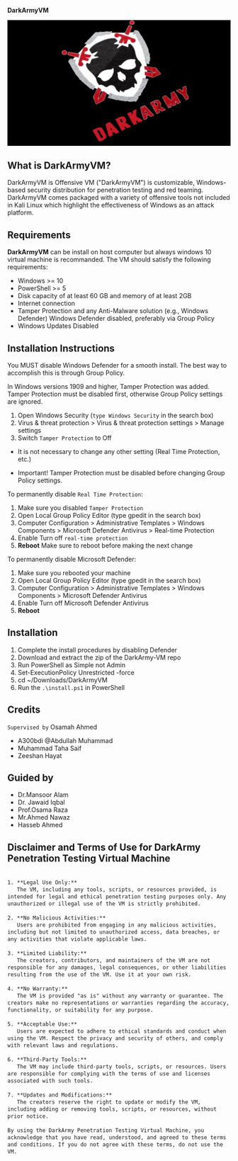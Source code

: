 __DarkArmyVM__

![GitHub Logo](https://github.com/A300bdi/DarkArmyVM/blob/main/Dark_Army-red-f.jpg)

__What is DarkArmyVM?__
---
DarkArmyVM is Offensive VM ("DarkArmyVM") is customizable, Windows-based security distribution for penetration testing and red teaming. DarkArmyVM comes packaged with a variety of offensive tools not included in Kali Linux which highlight the effectiveness of Windows as an attack platform.

__Requirements__
---
__DarkArmyVM__ can be install on host computer but always windows 10 virtual machine is recommanded. The VM should satisfy the following requirements:

+ Windows >= 10
+ PowerShell >= 5
+ Disk capacity of at least 60 GB and memory of at least 2GB
+ Internet connection
+ Tamper Protection and any Anti-Malware solution (e.g., Windows Defender) Windows Defender disabled, preferably via Group Policy
+ Windows Updates Disabled

__Installation Instructions__
----
You MUST disable Windows Defender for a smooth install. The best way to accomplish this is through Group Policy.

In Windows versions 1909 and higher, Tamper Protection was added. Tamper Protection must be disabled first, otherwise Group Policy settings are ignored.

1. Open Windows Security (```type Windows Security``` in the search box)
2. Virus & threat protection > Virus & threat protection settings > Manage settings
3. Switch ```Tamper Protection``` to Off
 +  It is not necessary to change any other setting (Real Time Protection, etc.)

 + Important! Tamper Protection must be disabled before changing Group Policy settings.

To permanently disable ```Real Time Protection```:

1. Make sure you disabled ```Tamper Protection```
2. Open Local Group Policy Editor (type gpedit in the search box)
3. Computer Configuration > Administrative Templates > Windows Components > Microsoft Defender Antivirus > Real-time Protection
4. Enable Turn off ```real-time protection```
5. __Reboot__
Make sure to reboot before making the next change

To permanently disable Microsoft Defender:

1. Make sure you rebooted your machine
2. Open Local Group Policy Editor (type gpedit in the search box)
3. Computer Configuration > Administrative Templates > Windows Components > Microsoft Defender Antivirus
4. Enable Turn off Microsoft Defender Antivirus
5. __Reboot__

__Installation__
---
1. Complete the install procedures by disabling Defender
2. Download and extract the zip of the DarkArmy-VM repo
3. Run PowerShell as Simple not Admin 
4. Set-ExecutionPolicy Unrestricted -force
5. cd ~/Downloads/DarkArmyVM
6. Run the ```.\install.ps1``` in PowerShell

__Credits__
---
```Supervised by``` Osamah Ahmed
+ A300bdi @Abdullah Muhammad
+ Muhammad Taha Saif
+ Zeeshan Hayat


Guided by
---
+ Dr.Mansoor Alam
+ Dr. Jawaid Iqbal
+ Prof.Osama Raza
+ Mr.Ahmed Nawaz
+ Hasseb Ahmed

__Disclaimer and Terms of Use for DarkArmy Penetration Testing Virtual Machine__
---

`````` By using the DarkArmy Penetration Testing Virtual Machine ("the VM"), you agree to the following terms and conditions:

1. **Legal Use Only:**
   The VM, including any tools, scripts, or resources provided, is intended for legal and ethical penetration testing purposes only. Any unauthorized or illegal use of the VM is strictly prohibited.

2. **No Malicious Activities:**
   Users are prohibited from engaging in any malicious activities, including but not limited to unauthorized access, data breaches, or any activities that violate applicable laws.

3. **Limited Liability:**
   The creators, contributors, and maintainers of the VM are not responsible for any damages, legal consequences, or other liabilities resulting from the use of the VM. Use it at your own risk.

4. **No Warranty:**
   The VM is provided "as is" without any warranty or guarantee. The creators make no representations or warranties regarding the accuracy, functionality, or suitability for any purpose.

5. **Acceptable Use:**
   Users are expected to adhere to ethical standards and conduct when using the VM. Respect the privacy and security of others, and comply with relevant laws and regulations.

6. **Third-Party Tools:**
   The VM may include third-party tools, scripts, or resources. Users are responsible for complying with the terms of use and licenses associated with such tools.

7. **Updates and Modifications:**
   The creators reserve the right to update or modify the VM, including adding or removing tools, scripts, or resources, without prior notice.

By using the DarkArmy Penetration Testing Virtual Machine, you acknowledge that you have read, understood, and agreed to these terms and conditions. If you do not agree with these terms, do not use the VM.



